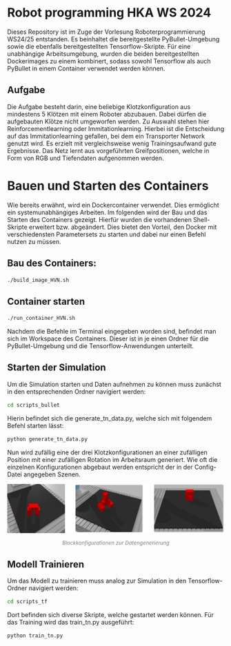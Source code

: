 # Robot programming HKA WS 2024
Dieses Repository ist im Zuge der Vorlesung Roboterprogrammierung WS24/25 entstanden. Es beinhaltet die bereitgestellte PyBullet-Umgebung sowie die ebenfalls bereitgestellten Tensorflow-Skripte. Für eine unabhängige Arbeitsumgebung, wurden die beiden bereitgestellten Dockerimages zu einem kombinert, sodass sowohl Tensorflow als auch PyBullet in einem Container verwendet werden können.  
## Aufgabe 
Die Aufgabe besteht darin, eine beliebige Klotzkonfiguration aus mindestens 5 Klötzen mit einem Roboter abzubauen. Dabei dürfen die aufgebauten Klötze nicht umgeworfen werden.
Zu Auswahl stehen hier Reinforcementlearning oder Immitationlearning. Hierbei ist die Entscheidung auf das Immitationlearning gefallen, bei dem ein Transporter Network genutzt wird. Es erzielt mit vergleichsweise wenig Trainingsaufwand gute Ergebnisse. Das Netz lernt aus vorgeführten Greifpositionen, welche in Form von RGB und Tiefendaten aufgenommen werden.

# Bauen und Starten des Containers 
Wie bereits erwähnt, wird ein Dockercontainer verwendet. Dies ermöglicht ein systemunabhängiges Arbeiten. Im folgenden wird der Bau und das Starten des Containers gezeigt. Hierfür wurden die vorhandenen Shell-Skripte erweitert bzw. abgeändert. Dies bietet den Vorteil, den Docker mit verschiedensten Parametersets zu starten und dabei nur einen Befehl nutzen zu müssen. 
## Bau des Containers: 
```bash
./build_image_HVN.sh
```

## Container starten 
```bash
./run_container_HVN.sh
```
Nachdem die Befehle im Terminal eingegeben worden sind, befindet man sich im Workspace des Containers. Dieser ist in je einen Ordner für die PyBullet-Umgebung und die Tensorflow-Anwendungen unterteilt.

## Starten der Simulation 
Um die Simulation starten und Daten aufnehmen zu können muss zunächst in den entsprechenden Ordner navigiert werden: 
```bash
cd scripts_bullet 
```
Hierin befindet sich die generate_tn_data.py, welche sich mit folgendem Befehl starten lässt: 
```bash
python generate_tn_data.py 
```
Nun wird zufällig eine der drei Klotzkonfigurationen an einer zufälligen Position mit einer zufälligen Rotation im Arbeitsraum generiert. Wie oft die einzelnen Konfigurationen abgebaut werden entspricht der in der Config-Datei angegeben Szenen. 

<div align="center">
  <img src="media/block_variants.png" alt="Bild 1" width="800">
  <p style="font-size:12px; color:gray;"><em>Blockkonfigurationen zur Datengenerierung</em></p>
</div>

## Modell Trainieren 
Um das Modell zu trainieren muss analog zur Simulation in den Tensorflow-Ordner navigiert werden: 
```bash
cd scripts_tf
```
Dort befinden sich diverse Skripte, welche gestartet werden können. Für das Training wird das train_tn.py ausgeführt: 
```bash
python train_tn.py
```

